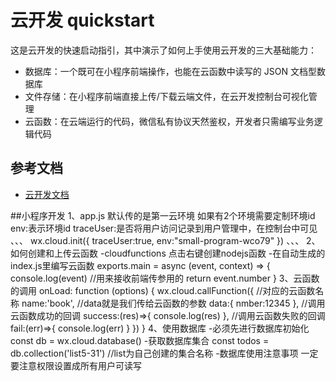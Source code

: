 # 云开发 quickstart

这是云开发的快速启动指引，其中演示了如何上手使用云开发的三大基础能力：

- 数据库：一个既可在小程序前端操作，也能在云函数中读写的 JSON 文档型数据库
- 文件存储：在小程序前端直接上传/下载云端文件，在云开发控制台可视化管理
- 云函数：在云端运行的代码，微信私有协议天然鉴权，开发者只需编写业务逻辑代码

## 参考文档

- [云开发文档](https://developers.weixin.qq.com/miniprogram/dev/wxcloud/basis/getting-started.html)

##小程序开发
1、app.js
    默认传的是第一云环境  如果有2个环境需要定制环境id
    env:表示环境id
    traceUser:是否将用户访问记录到用户管理中，在控制台中可见
、、、
    wx.cloud.init({
      traceUser:true,
      env:"small-program-wco79"
    })
、、、
2、如何创建和上传云函数
  -cloudfunctions 点击右键创建nodejs函数
  -在自动生成的index.js里编写云函数
    exports.main = async (event, context) => {
    console.log(event) //用来接收前端传参用的
    return event.number
  }
3、云函数的调用
      onLoad: function (options) {
        wx.cloud.callFunction({
          //对应的云函数名称
          name:'book',
          //data就是我们传给云函数的参数
          data:{
            nmber:12345
          },
          //调用云函数成功的回调
          success:(res)=>{
            console.log(res)
          },
          //调用云函数失败的回调
          fail:(err)=>{
            console.log(err)
          }
        })
    }
4、使用数据库
  -必须先进行数据库初始化
    const db = wx.cloud.database()
  -获取数据库集合
    const todos = db.collection('list5-31') //list为自己创建的集合名称
  -数据库使用注意事项 一定要注意权限设置成所有用户可读写
